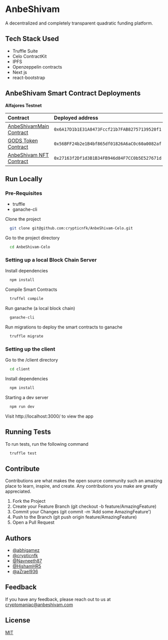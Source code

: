 
# AnbeShivam

A decentralized and completely transparent quadratic funding platform.

## Tech Stack Used

- Truffle Suite
- Celo ContractKit
- IPFS
- Openzeppelin contracts
- Next js
- react-bootstrap

## AnbeShivam Smart Contract Deployments

**Alfajores Testnet**

| Contract | Deployed address  |
| :----- | :- |
| [AnbeShivamMain Contract](https://alfajores-blockscout.celo-testnet.org/address/0x6A17D1b1E31A8473Fccf21b7FAB82757139520f1) | `0x6A17D1b1E31A8473Fccf21b7FAB82757139520f1` |
| [GODS Token Contract](https://alfajores-blockscout.celo-testnet.org/address/0x56BFF24b2e1B4bf865df01826A6aC0c60a0082af) | `0x56BFF24b2e1B4bf865df01826A6aC0c60a0082af`|
| [AnbeShivam NFT Contract](https://alfajores-blockscout.celo-testnet.org/address/0x27163f2Df1d3B1B34FB946d84F7CC0b5E527671d) | `0x27163f2Df1d3B1B34FB946d84F7CC0b5E527671d`|



## Run Locally


### Pre-Requisites

- truffle
- ganache-cli

  
Clone the project

```bash
  git clone git@github.com:crypticnfk/AnbeShivam-Celo.git
```

Go to the project directory

```bash
  cd AnbeShivam-Celo

```


### Setting up a local Block Chain Server
Install dependencies

```bash
  npm install
```

Compile Smart Contracts

```bash
  truffel compile
```

Run ganache (a local block chain)

```bash
  ganache-cli
```  

Run migrations to deploy the smart contracts to ganache


```bash
  truffle migrate
```  

### Setting up the client
 
Go to the /client directory

```bash
  cd client

```
Install dependencies

```bash
  npm install

```

Starting a dev server

```bash
  npm run dev

```
Visit http://localhost:3000/ to view the app


## Running Tests

To run tests, run the following command

```bash
  truffle test
```

## Contribute

Contributions are what makes the open source community such an amazing place to learn, inspire, and create. Any contributions you make are greatly appreciated.

 1. Fork the Project
 2.  Create your Feature Branch (git checkout -b feature/AmazingFeature)
 3. Commit your Changes (git commit -m 'Add some AmazingFeature')
 4.  Push to the Branch (git push origin feature/AmazingFeature)
 5. Open a Pull Request

  
## Authors

- [@abhigamez](https://github.com/abhinav-TB)
- [@crypticnfk](https://github.com/crypticnfk)
- [@Navneeth87](https://github.com/Navneeth87)
- [@HishamHR5](https://github.com/HishamHR5)
- [@aZrael936](https://github.com/aZrael936)

  
## Feedback

If you have any feedback, please reach out to us at cryptomaniac@anbeshivam.com

  
## License

[MIT](https://choosealicense.com/licenses/mit/)

  
